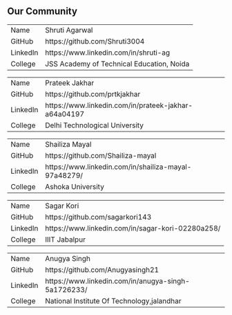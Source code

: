 ## Our Community

<table>
  <tr>
    <td>Name</td>
    <td>Shruti Agarwal</td>
  </tr>
  <tr>
    <td>GitHub</td>
    <td>https://github.com/Shruti3004</td>
  </tr>
  <tr>
    <td>LinkedIn</td>
    <td>https://www.linkedin.com/in/shruti-ag</td>
  </tr>
  <tr>
    <td>College</td>
    <td>JSS Academy of Technical Education, Noida</td>
  </tr>
</table>

<table>
  <tr>
    <td>Name</td>
    <td>Prateek Jakhar</td>
  </tr>
  <tr>
    <td>GitHub</td>
    <td>https://github.com/prtkjakhar</td>
  </tr>
  <tr>
    <td>LinkedIn</td>
    <td>https://www.linkedin.com/in/prateek-jakhar-a64a04197</td>
  </tr>
  <tr>
    <td>College</td>
    <td>Delhi Technological University</td>
  </tr>
</table>
<table>
  <tr>
    <td>Name</td>
    <td>Shailiza Mayal</td>
  </tr>
  <tr>
    <td>GitHub</td>
    <td>https://github.com/Shailiza-mayal</td>
  </tr>
  <tr>
    <td>LinkedIn</td>
    <td>https://www.linkedin.com/in/shailiza-mayal-97a48279/</td>
  </tr>
  <tr>
    <td>College</td>
    <td>Ashoka University</td>
  </tr>
</table>
<table>
  <tr>
    <td>Name</td>
    <td>Sagar Kori</td>
  </tr>
  <tr>
    <td>GitHub</td>
    <td>https://github.com/sagarkori143</td>
  </tr>
  <tr>
    <td>LinkedIn</td>
    <td>https://www.linkedin.com/in/sagar-kori-02280a258/</td>
  </tr>
  <tr>
    <td>College</td>
    <td>IIIT Jabalpur</td>
  </tr>
</table>
<table>
  <tr>
    <td>Name</td>
    <td>Anugya Singh</td></td>
  </tr>
  <tr>
    <td>GitHub</td>
    <td>https://github.com/Anugyasingh21</td>
  </tr>
  <tr>
    <td>LinkedIn</td>
    <td>https://www.linkedin.com/in/anugya-singh-5a1726233/</td>
  </tr>
  <tr>
    <td>College</td>
    <td>National Institute Of Technology,jalandhar</td>
  </tr>
</table>
